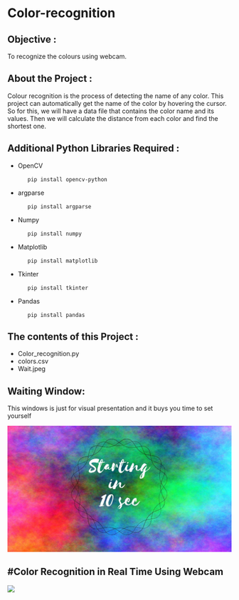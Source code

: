 # Color-recognition

<h2>Objective :</h2>
<p>To recognize the colours using webcam.</p>

<h2>About the Project :</h2>
Colour recognition is the process of detecting the name of any color. This project can automatically get
the name of the color by hovering the cursor. So for this, we will have a data file that contains the color name and its values. 
Then we will calculate the distance from each color and find the shortest one.

<h2>Additional Python Libraries Required :</h2>
<ul>
  <li>OpenCV</li>
  
       pip install opencv-python
</ul>
<ul>
 <li>argparse</li>
  
       pip install argparse
</ul>
<ul>
  <li>Numpy</li>
  
       pip install numpy
</ul>
<ul>
 <li>Matplotlib</li>
  
       pip install matplotlib
</ul>
<ul>
 <li>Tkinter</li>
  
       pip install tkinter
</ul>
<ul>
 <li>Pandas</li>
  
       pip install pandas
</ul>

<h2>The contents of this Project :</h2>
<ul>
  <li>Color_recognition.py</li>
  <li>colors.csv</li>
  <li>Wait.jpeg</li>
 </ul>
 
  <h2>Waiting Window: </h2>
  <p>This windows is just for visual presentation and it buys you time to set yourself</p>
  <img src= "Wait.jpeg">

#Color Recognition in Real Time Using Webcam
---------------------------------------------

![](Data/Real%20Time%20Color%20Detection%20gif.gif)


